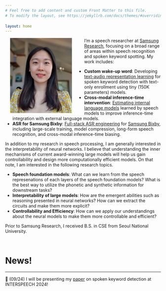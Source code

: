 ```yaml
---
# Feel free to add content and custom Front Matter to this file.
# To modify the layout, see https://jekyllrb.com/docs/themes/#overriding-theme-defaults

layout: home
---
```


<img align="left" src="assets/portrait.jpg" width="200px" style="margin-left:16px; margin-right:40px">

I’m a speech researcher at [Samsung Research](https://research.samsung.com), focusing on a broad range of areas within speech recognition and spoken keyword spotting. My work includes:

* **Custom wake-up word**: Developing [text-audio representation learning](https://arxiv.org/abs/2406.07923) for spoken keyword detection with text-only enrollment using tiny (150K parameters) models.
* **Cross-modal inference-time intervention**: [Estimating internal language models](https://www.isca-archive.org/interspeech_2023/lee23b_interspeech.html) learned by speech models  to improve inference-time integration with external language models.
* **ASR for Samsung Bixby**: [Full-stack ASR engineering](https://ieeexplore.ieee.org/document/10023291) for [Samsung Bixby](https://mobilesyrup.com/2023/02/22/samsung-elevates-bixby-with-new-features/), including large-scale training, model compression, long-form speech recognition, and cross-modal inference-time biasing.

In addition to my research in speech processing, I am generally interested in the interpretability of neural networks. I believe that understanding the inner mechanisms of current award-winning large models will help us gain controllability and design more computationally efficient models. On that note, I am interested in the following research topics.

* **Speech foundation models**: What can we learn from the speech represenations of each layers of the speech foundation models? What is the best way to utilize the phonetic and synthetic information for downstream tasks?
* **Interpretability of large models**: How are the emergent abilities such as reasoning presented in neural networks? How can we extract the circuits and make them more explicit?
* **Controllability and Efficiency**: How can we apply our understandings about the neural models to make them more controllable and efficient?

Prior to Samsung Research, I received B.S. in CSE from Seoul National University.

<br clear="left">


# News!
---
:loudspeaker: (09/24) I will be presenting my [paper](https://arxiv.org/abs/2406.07923) on spoken keyword detection at INTERSPEECH 2024!

